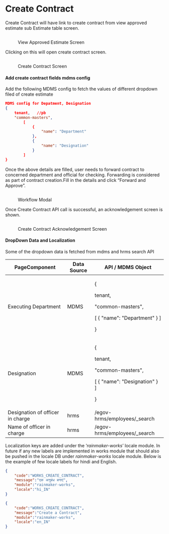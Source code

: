 # Create Contract

Create Contract will have link to create contract from view approved estimate sub Estimate table screen.

<figure><img src="../../../../../.gitbook/assets/image (20) (1).png" alt=""><figcaption><p>View Approved Estimate Screen</p></figcaption></figure>

Clicking on this will open create contract screen.

<figure><img src="../../../../../.gitbook/assets/image (36) (1).png" alt=""><figcaption><p>Create Contract Screen</p></figcaption></figure>

#### Add create contract fields mdms config

Add the following MDMS config to fetch the values of different dropdown filed of create estimate

```json
MDMS config for Depatment, Designation
{
    tenant,   //pb
    "common-masters",
        [
            {
                "name": "Department"
            },
            {
                "name": "Designation"
            }
        ]
}
```

Once the above details are filled, user needs to forward contract to concerned department and official for checking. Forwarding is considered as part of contract creation.Fill in the details and click “Forward and Approve”.

<figure><img src="../../../../../.gitbook/assets/Screenshot from 2022-12-06 11-46-54.png" alt=""><figcaption><p>Workflow Modal</p></figcaption></figure>

Once Create Contract API call is successful, an acknowledgement screen is shown.

<figure><img src="../../../../../.gitbook/assets/image (18) (1).png" alt=""><figcaption><p>Create Contract Acknowledgement Screen</p></figcaption></figure>

#### DropDown Data and Localization

Some of the dropdown data is fetched from mdms and hrms search API

| PageComponent                    | Data Source | API / MDMS Object                                                                                 |
| -------------------------------- | ----------- | ------------------------------------------------------------------------------------------------- |
| Executing Department             | MDMS        | <p>{</p><p>tenant, </p><p>"common-masters", </p><p>     [ { "name": "Department" } ]</p><p>}</p>  |
| Designation                      | MDMS        | <p>{</p><p>tenant, </p><p>"common-masters", </p><p>     [ { "name": "Designation" } ]</p><p>}</p> |
| Designation of officer in charge | hrms        | /egov-hrms/employees/\_search                                                                     |
| Name of officer in charge        | hrms        | /egov-hrms/employees/\_search                                                                     |

Localization keys are added under the ‘_rainmaker-works_’ locale module. In future if any new labels are implemented in works module that should also be pushed in the locale DB under _rainmaker-works_ locale module. Below is the example of few locale labels for hindi and English.

```json
{
    "code":"WORKS_CREATE_CONTRACT",
    "message":"एक अनुबंध बनाएं",
    "module":"rainmaker-works",
    "locale":"hi_IN"
}

{
    "code":"WORKS_CREATE_CONTRACT",
    "message":"Create a Contract",
    "module":"rainmaker-works",
    "locale":"en_IN"
}
```
